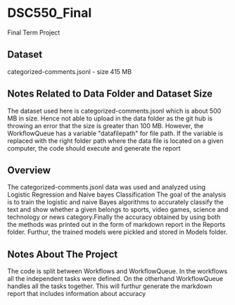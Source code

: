 # DSC550_Final
Final Term Project

## Dataset

categorized-comments.jsonl - size 415 MB

## Notes Related to Data Folder and Dataset Size

The dataset used here is categorized-comments.jsonl which is about 500 MB in size. Hence not able to upload in the data folder
as the git hub is throwing an error that the size is greater than 100 MB. However, the WorkflowQueue has a variable "datafilepath" for file path. If the variable is replaced with the right folder path where the data file is located on a given computer, the code should execute and generate the report

## Overview

The categorized-comments.jsonl data was used and analyzed using Logistic Regression and Naive bayes Classification
The goal of the analysis is to train the logistic and naive Bayes algorithms to accurately classify the text and show whether 
a given belongs to sports, video games, science and technology or news category.Finally the accuracy obtained by using both the methods was printed out in the form of markdown report in the Reports folder. Furthur, the trained models were pickled and stored in Models folder.

## Notes About The Project

The code is split between Workflows and WorkflowQueue. In the workflows all the independent tasks were defined. 
On the otherhand WorkflowQueue handles all the tasks together. This will furthur generate the markdown report that
includes information about accuracy
